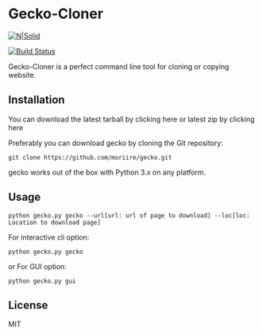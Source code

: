 # Gecko-Cloner

[![N|Solid](https://cldup.com/dTxpPi9lDf.thumb.png)](https://nodesource.com/products/nsolid)

[![Build Status](https://travis-ci.org/joemccann/dillinger.svg?branch=master)](https://travis-ci.org/joemccann/dillinger)

Gecko-Cloner is a perfect command line tool for cloning or copying website.

## Installation
You can download the latest tarball by clicking here or latest zip by clicking here

Preferably you can download gecko by cloning the Git repository:
```
git clone https://github.com/moriire/gecko.git
```
gecko works out of the box with Python 3.x on any platform.
## Usage
```
python gecko.py gecko --url[url: url of page to download] --loc[loc: Location to download page]
```
For interactive cli option:
```
python gecko.py gecko
```
or
For GUI option:
```
python gecko.py gui
```
## License
MIT
